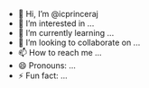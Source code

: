 - 👋 Hi, I’m @icprinceraj
- 👀 I’m interested in ...
- 🌱 I’m currently learning ...
- 💞️ I’m looking to collaborate on ...
- 📫 How to reach me ...
- 😄 Pronouns: ...
- ⚡ Fun fact: ...

<!---
icprinceraj/icprinceraj is a ✨ special ✨ repository because its `README.md` (this file) appears on your GitHub profile.
You can click the Preview link to take a look at your changes.
--->
